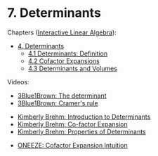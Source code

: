 # 7. Determinants

Chapters ([Interactive Linear Algebra](https://textbooks.math.gatech.edu/ila/)):
- [4. Determinants](https://textbooks.math.gatech.edu/ila/chap-determinant.html)
    - [4.1 Determinants: Definition](https://textbooks.math.gatech.edu/ila/determinants-definitions-properties.html)
    - [4.2 Cofactor Expansions](https://textbooks.math.gatech.edu/ila/determinants-cofactors.html)
    - [4.3 Determinants and Volumes](https://textbooks.math.gatech.edu/ila/determinants-volumes.html)

Videos:
- [3Blue1Brown: The determinant](https://www.youtube.com/watch?v=Ip3X9LOh2dk&list=PLZHQObOWTQDPD3MizzM2xVFitgF8hE_ab)
- [3Blue1Brown: Cramer's rule](https://www.youtube.com/watch?v=jBsC34PxzoM&list=PLZHQObOWTQDPD3MizzM2xVFitgF8hE_ab)
<!---->
- [Kimberly Brehm: Introduction to Determinants](https://www.youtube.com/watch?v=UWaeMiP_vK8&list=PLl-gb0E4MII03hiCrZa7YqxUMEeEPmZqK)
- [Kimberly Brehm: Co-factor Expansion](https://www.youtube.com/watch?v=bTf1ixziEO4&list=PLl-gb0E4MII03hiCrZa7YqxUMEeEPmZqK)
- [Kimberly Brehm: Properties of Determinants](https://www.youtube.com/watch?v=9NRmIEbuSq8&list=PLl-gb0E4MII03hiCrZa7YqxUMEeEPmZqK)
<!---->
- [ONEEZE: Cofactor Expansion Intuition](https://www.youtube.com/watch?v=o5e54wjggoA)